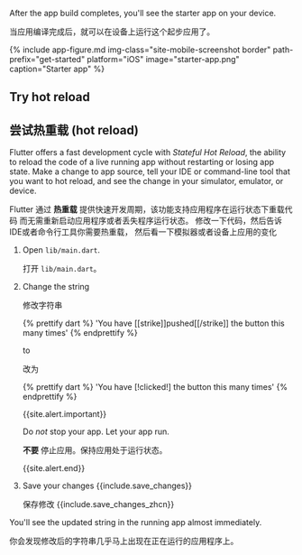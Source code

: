 After the app build completes, you'll see the starter app on your device.

当应用编译完成后，就可以在设备上运行这个起步应用了。

{% include app-figure.md img-class="site-mobile-screenshot border"
    path-prefix="get-started" platform="iOS" image="starter-app.png"
    caption="Starter app" %}

## Try hot reload

## 尝试热重载 (hot reload)

Flutter offers a fast development cycle with _Stateful Hot Reload_,
the ability to reload the code of a live running app without
restarting or losing app state.
Make a change to app source, tell your IDE or command-line tool that you
want to hot reload, and see the change in your simulator, emulator, or device.

Flutter 通过 **热重载** 提供快速开发周期，该功能支持应用程序在运行状态下重载代码
而无需重新启动应用程序或者丢失程序运行状态。
修改一下代码，然后告诉IDE或者命令行工具你需要热重载，
然后看一下模拟器或者设备上应用的变化

 1. Open `lib/main.dart`.
 
    打开 `lib/main.dart`。
    
 1. Change the string

    修改字符串

    {% prettify dart %}
      'You have [[strike]]pushed[[/strike]] the button this many times'
    {% endprettify %}

    to
    
    改为
    
    {% prettify dart %}
      'You have [!clicked!] the button this many times'
    {% endprettify %}

    {{site.alert.important}}
    
      Do _not_ stop your app. Let your app run.
      
      **不要** 停止应用。保持应用处于运行状态。
      
    {{site.alert.end}}

 1. Save your changes {{include.save_changes}}
    
    保存修改 {{include.save_changes_zhcn}}

You'll see the updated string in the running app almost immediately.

你会发现修改后的字符串几乎马上出现在正在运行的应用程序上。
